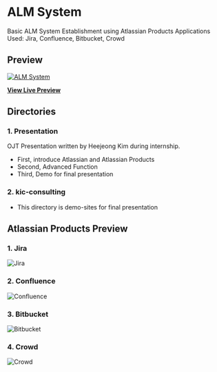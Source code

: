 # ALM System
Basic ALM System Establishment using Atlassian Products
Applications Used: Jira, Confluence, Bitbucket, Crowd

## Preview
[![ALM System](https://github.com/dadmi97/Atlassian/blob/master/kic-consulting/img/kic-consulting.jpg)](https://dadmi97.github.io/Atlassian/kic-consulting/)

**[View Live Preview](https://dadmi97.github.io/Atlassian/kic-consulting/)**

## Directories
### 1. Presentation
OJT Presentation written by Heejeong Kim during internship. 
- First, introduce Atlassian and Atlassian Products
- Second, Advanced Function
- Third, Demo for final presentation

### 2. kic-consulting
- This directory is demo-sites for final presentation

## Atlassian Products Preview
### 1. Jira
![Jira](https://github.com/dadmi97/Atlassian/blob/master/kic-consulting/img/products/jira.jpg)

### 2. Confluence
![Confluence](https://github.com/dadmi97/Atlassian/blob/master/kic-consulting/img/products/confluence.jpg)

### 3. Bitbucket
![Bitbucket](https://github.com/dadmi97/Atlassian/blob/master/kic-consulting/img/products/bitbucket.jpg)

### 4. Crowd
![Crowd](https://github.com/dadmi97/Atlassian/blob/master/kic-consulting/img/products/crowd.jpg)

